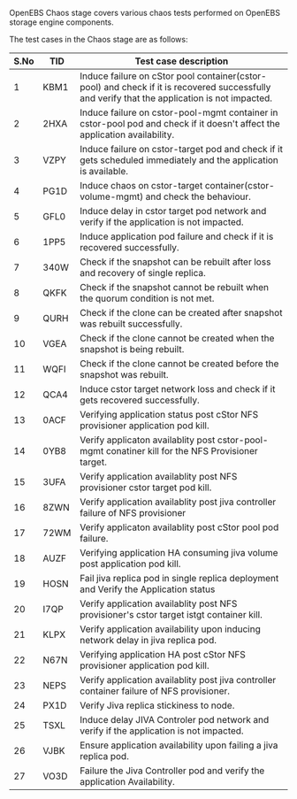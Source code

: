 OpenEBS Chaos stage covers various chaos tests performed on OpenEBS storage engine components.

The test cases in the Chaos stage are as follows:

| S.No | TID  | Test case description                                        |
| ---- | ---- | ------------------------------------------------------------ |
| 1    | KBM1 | Induce failure on cStor pool container(cstor-pool) and check if it is recovered successfully and verify that the application is not impacted. |
| 2    | 2HXA | Induce failure on cstor-pool-mgmt container in cstor-pool pod and check if it doesn't affect the application availability. |
| 3    | VZPY | Induce failure on cstor-target pod and check if it gets scheduled immediately and the application is available. |
| 4    | PG1D | Induce chaos on cstor-target container(cstor-volume-mgmt) and check the behaviour. |
| 5    | GFL0 | Induce delay in cstor target pod network and verify if the application is not impacted. |
| 6    | 1PP5 | Induce application pod failure and check if it is recovered successfully. |
| 7    | 340W | Check if the snapshot can be rebuilt after loss and recovery of single replica. |
| 8    | QKFK | Check if the snapshot cannot be rebuilt when the quorum condition is not met. |
| 9    | QURH | Check if the clone can be created after snapshot was rebuilt successfully. |
| 10   | VGEA | Check if the clone cannot be created when the snapshot is being rebuilt. |
| 11   | WQFI | Check if the clone cannot be created before the snapshot was rebuilt. |
| 12   | QCA4 | Induce cstor target network loss and check if it gets recovered successfully. |
| 13   | 0ACF | Verifying application status post cStor NFS provisioner application pod kill. |
| 14   | 0YB8 | Verify applicaton availablity post cstor-pool-mgmt conatiner kill for the NFS Provisioner target. |
| 15   | 3UFA | Verify application availablity post NFS provisioner cstor target pod kill. |
| 16   | 8ZWN | Verify application availablity post jiva controller failure of NFS provisioner |
| 17   | 72WM | Verify applicaton availablity post cStor pool pod failure. |
| 18   | AUZF | Verifying application HA consuming jiva volume post application pod kill. |
| 19   | HOSN | Fail jiva replica pod in single replica deployment and Verify the Application status |
| 20   | I7QP | Verify application availablity post NFS provisioner's cstor target istgt container kill. |
| 21   | KLPX | Verify application availability upon inducing network delay in jiva replica pod. |
| 22   | N67N | Verifying application HA post cStor NFS provisioner application pod kill. |
| 23   | NEPS | Verify application availablity post jiva controller container failure of NFS provisioner. |
| 24   | PX1D | Verify Jiva replica stickiness to node. |
| 25   | TSXL | Induce delay JIVA Controler pod network and verify if the application is not impacted. |
| 26   | VJBK | Ensure application availability upon failing a jiva replica pod. |
| 27   | VO3D | Failure the Jiva Controller pod and verify the application Availability. |
